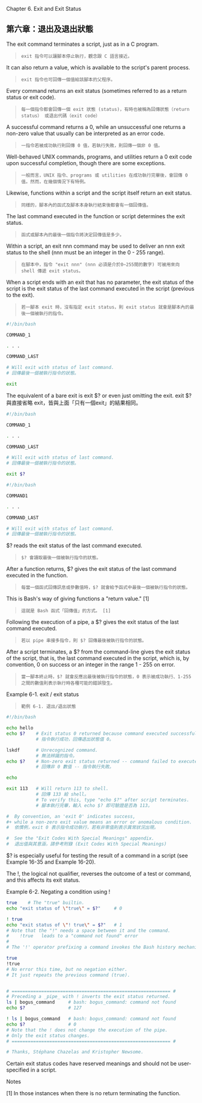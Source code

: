 Chapter 6. Exit and Exit Status

第六章：退出及退出狀態
---

The exit command terminates a script, just as in a C program. 

>`exit 指令可以讓腳本停止執行，觀念跟 C 語言接近。`

It can also return a value, which is available to the script's parent process.

>`exit 指令也可回傳一個值給該腳本的父程序。`

Every command returns an exit status (sometimes referred to as a return status or exit code).

>`每一個指令都會回傳一個 exit 狀態 (status)，有時也被稱為回傳狀態（return status） 或退出代碼（exit code）`

A successful command returns a 0, while an unsuccessful one returns a non-zero value that usually can be interpreted as an error code. 

>`一指令若被成功執行則回傳 0 值，若執行失敗，則回傳一個非 0 值。`

Well-behaved UNIX commands, programs, and utilities return a 0 exit code upon successful completion, though there are some exceptions.

>`一般而言，UNIX 指令、programs 或 utilities 在成功執行完畢後，會回傳 0 值。然而，在幾個情況下有特例。`

Likewise, functions within a script and the script itself return an exit status. 

>`同樣的，腳本內的函式及腳本本身執行結束後都會有一個回傳值。`

The last command executed in the function or script determines the exit status. 

>`函式或腳本內的最後一個指令將決定回傳值是多少。`

Within a script, an exit nnn command may be used to deliver an nnn exit status to the shell (nnn must be an integer in the 0 - 255 range).

>`在腳本中，指令 "exit nnn" (nnn 必須是介於0~255間的數字) 可被用來向 shell 傳遞 exit status。`

When a script ends with an exit that has no parameter, the exit status of the script is the exit status of the last command executed in the script (previous to the exit).

>`若一腳本 exit 時，沒有指定 exit status，則 exit status 就會是腳本內的最後一個被執行的指令。`

```bash
#!/bin/bash

COMMAND_1

. . .

COMMAND_LAST

# Will exit with status of last command.
# 回傳最後一個被執行指令的狀態。

exit
```

The equivalent of a bare exit is exit $? or even just omitting the exit.
exit $? 與直接省略 exit，皆與上面「只有一個exit」的結果相同。

```bash
#!/bin/bash

COMMAND_1

. . .

COMMAND_LAST

# Will exit with status of last command.
# 回傳最後一個被執行指令的狀態。

exit $?
```
```bash
#!/bin/bash

COMMAND1

. . . 

COMMAND_LAST

# Will exit with status of last command.
# 回傳最後一個被執行指令的狀態。
```

$? reads the exit status of the last command executed. 

>`$? 會讀取最後一個被執行指令的狀態。`

After a function returns, $? gives the exit status of the last command executed in the function. 

>`每當一個函式回傳訊息或參數值時，$? 就會給予函式中最後一個被執行指令的狀態。`

This is Bash's way of giving functions a "return value." [1]

>`這就是 Bash 函式「回傳值」的方式。 [1]`

Following the execution of a pipe, a $? gives the exit status of the last command executed.

>`若以 pipe 串接多指令，則 $? 回傳最後被執行指令的狀態。`

After a script terminates, a $? from the command-line gives the exit status of the script, that is, the last command executed in the script, which is, by convention, 0 on success or an integer in the range 1 - 255 on error.

>`當一腳本終止時，$? 就會反應出最後被執行指令的狀態，0 表示被成功執行、1-255 之間的數值則表示執行時各種可能的錯誤發生。`

Example 6-1. exit / exit status

>`範例 6-1. 退出/退出狀態`

```bash
#!/bin/bash

echo hello
echo $?    # Exit status 0 returned because command executed successfully.
           # 指令執行成功，回傳退出狀態值 0。

lskdf      # Unrecognized command.
           # 無法辨識的指令。
echo $?    # Non-zero exit status returned -- command failed to execute.
           # 回傳非 0 數值 -- 指令執行失敗。

echo

exit 113   # Will return 113 to shell.
           # 回傳 133 給 shell。
           # To verify this, type "echo $?" after script terminates.
           # 腳本執行完畢，輸入 echo $? 即可驗證是否為 113。

#  By convention, an 'exit 0' indicates success,
#+ while a non-zero exit value means an error or anomalous condition.
#  依慣例，exit 0 表示指令成功執行，若有非零值則表示異常狀況出現。

#  See the "Exit Codes With Special Meanings" appendix.
#  退出值與其意涵，請參考附錄 (Exit Codes With Special Meanings)
```

$? is especially useful for testing the result of a command in a script (see Example 16-35 and Example 16-20).

The !, the logical not qualifier, reverses the outcome of a test or command, and this affects its exit status.

Example 6-2. Negating a condition using !

```bash
true    # The "true" builtin.
echo "exit status of \"true\" = $?"     # 0

! true
echo "exit status of \"! true\" = $?"   # 1
# Note that the "!" needs a space between it and the command.
#    !true   leads to a "command not found" error
#
# The '!' operator prefixing a command invokes the Bash history mechanism.

true
!true
# No error this time, but no negation either.
# It just repeats the previous command (true).


# =========================================================== #
# Preceding a _pipe_ with ! inverts the exit status returned.
ls | bogus_command     # bash: bogus_command: command not found
echo $?                # 127

! ls | bogus_command   # bash: bogus_command: command not found
echo $?                # 0
# Note that the ! does not change the execution of the pipe.
# Only the exit status changes.
# =========================================================== #

# Thanks, Stéphane Chazelas and Kristopher Newsome.
```

Certain exit status codes have reserved meanings and should not be user-specified in a script.

Notes

[1]	In those instances when there is no return terminating the function.
